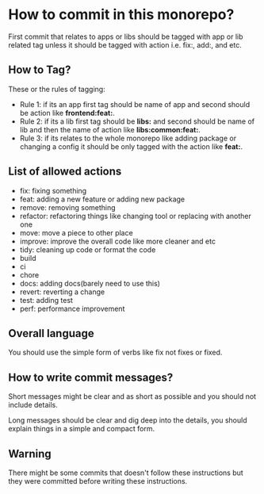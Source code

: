 # How to commit in this monorepo?

First commit that relates to apps or libs should be tagged with app or lib related tag unless it should be tagged with action i.e. fix:, add:, and etc.

## How to Tag?

These or the rules of tagging:

- Rule 1: if its an app first tag should be name of app and second should be action like **frontend:feat:**.
- Rule 2: if its a lib first tag should be **libs:** and second should be name of lib and then the name of action like **libs:common:feat:**.
- Rule 3: if its relates to the whole monorepo like adding package or changing a config it should be only tagged with the action like **feat:**.

## List of allowed actions

- fix: fixing something
- feat: adding a new feature or adding new package
- remove: removing something
- refactor: refactoring things like changing tool or replacing with another one
- move: move a piece to other place
- improve: improve the overall code like more cleaner and etc
- tidy: cleaning up code or format the code
- build
- ci
- chore
- docs: adding docs(barely need to use this)
- revert: reverting a change
- test: adding test
- perf: performance improvement

## Overall language

You should use the simple form of verbs like fix not fixes or fixed.

## How to write commit messages?

Short messages might be clear and as short as possible and you should not include details.

Long messages should be clear and dig deep into the details, you should explain things in a simple and compact form.

## Warning

There might be some commits that doesn't follow these instructions but they were committed before writing these instructions.
